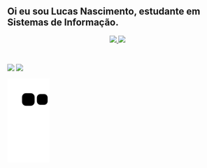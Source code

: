 ## Oi eu sou Lucas Nascimento, estudante em Sistemas de Informação.
<div align="center">
  <a href="https://github.com/lucansl">
  <img height="180em" src="https://github-readme-stats.vercel.app/api?username=LucasNSL&show_icons=true&theme=dark&include_all_commits=true&count_private=true"/>
  <img height="180em" src="https://github-readme-stats.vercel.app/api/top-langs/?username=LucasNSL&layout=compact&langs_count=7&theme=dark"/>
</div>
<div style="display: inline_block"><br>
  
</div>
  
  ##
 
<div> 
  <a href="https://www.instagram.com/lucasnsl21/" target="_blank"><img src="https://img.shields.io/badge/-Instagram-%23E4405F?style=for-the-badge&logo=instagram&logoColor=white" target="_blank"></a>
  <a href="https://www.linkedin.com/in/lucasnascimentob34b02196/" target="_blank"><img
src="https://img.shields.io/badge/-LinkedIn-%230077B5?style=for-the-badge&logo=linkedin&logoColor=white" target="_blank"></a> 
 
  ![Snake animation](https://github.com/LucasNSL/LucasNSL/blob/output/github-contribution-grid-snake.svg)
 
</div>
